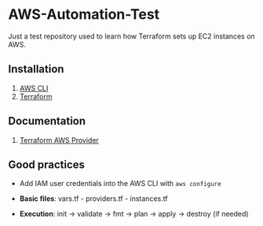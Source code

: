 # AWS-Automation-Test

Just a test repository used to learn how Terraform sets up EC2 instances on AWS.

## Installation

1. [AWS CLI](https://docs.aws.amazon.com/cli/latest/userguide/getting-started-install.html)
2. [Terraform](https://learn.hashicorp.com/tutorials/terraform/install-cli)

## Documentation

1. [Terraform AWS Provider](https://registry.terraform.io/providers/hashicorp/aws/latest/docs)

## Good practices 

- Add IAM user credentials into the AWS CLI with `aws configure`

- **Basic files**: vars.tf - providers.tf - instances.tf

- **Execution**: init -> validate -> fmt -> plan -> apply -> destroy (if needed)
